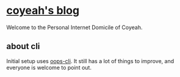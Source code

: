 # [coyeah's blog](https://www.coyeah.top)

Welcome to the Personal Internet Domicile of Coyeah.

## about cli

Initial setup uses [oops-cli](https://github.com/Coyeah/oops-cli). It still has a lot of things to improve, and everyone is welcome to point out.